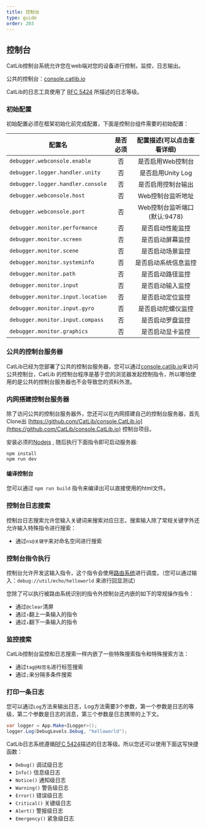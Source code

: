 ```yaml
---
title: 控制台
type: guide
order: 203
---
```


## 控制台

CatLib控制台系统允许您在web端对您的设备进行控制，监控，日志输出。

公共的控制台：[console.catlib.io](http://console.catlib.io)

CatLib的日志工具使用了 [RFC 5424](https://www.ietf.org/rfc/rfc5424.txt) 所描述的日志等级。

### 初始配置

初始配置必须在框架初始化前完成配置，下面是控制台组件需要的初始配置：

| 配置名                            | 是否必须 | 配置描述(可以点击查看详细)                 |
| -------------------------------- |:------:|:--------------------------------------:|
| `debugger.webconsole.enable`     | 否      | 是否启用Web控制台  |
| `debugger.logger.handler.unity`  | 否      | 是否启用Unity Log  |
| `debugger.logger.handler.console`| 否      | 是否启用控制台输出  |
| `debugger.webconsole.host`       | 否      | Web控制台监听地址  |
| `debugger.webconsole.port`       | 否      | Web控制台监听端口(默认:9478)  |
| `debugger.monitor.performance`   | 否      | 是否启动性能监控  |
| `debugger.monitor.screen`        | 否      | 是否启动屏幕监控  |
| `debugger.monitor.scene`         | 否      | 是否启动场景监控  |
| `debugger.monitor.systeminfo`    | 否      | 是否启动系统信息监控  |
| `debugger.monitor.path`          | 否      | 是否启动路径监控  |
| `debugger.monitor.input`         | 否      | 是否启动输入监控  |
| `debugger.monitor.input.location`| 否      | 是否启动定位监控  |
| `debugger.monitor.input.gyro`    | 否      | 是否启动陀螺仪监控  |
| `debugger.monitor.input.compass` | 否      | 是否启动罗盘监控  |
| `debugger.monitor.graphics`      | 否      | 是否启动显卡监控  |

### 公共的控制台服务器

CatLib已经为您部署了公共的控制台服务器，您可以通过[console.catlib.io](http://console.catlib.io)来访问公共控制台，CatLib 的控制台程序是基于您的浏览器发起控制指令，所以哪怕使用的是公共的控制台服务器也不会导致您的资料外泄。

### 内网搭建控制台服务器

除了访问公共的控制台服务器外，您还可以在内网搭建自己的控制台服务器，首先Clone出 [https://github.com/CatLib/console.CatLib.io](https://github.com/CatLib/console.CatLib.io) 控制台项目。

安装必须的[Nodejs](http://nodejs.cn/) , 随后执行下面指令即可启动服务器:

``` shell
npm install
npm run dev
```

#### **编译控制台**

您可以通过 `npm run build` 指令来编译出可以直接使用的html文件。

### 控制台日志搜索

控制台日志搜索允许您输入关键词来搜索对应日志，搜索输入除了常规关键字外还允许输入特殊指令进行搜索：

- 通过`ns@关键字`来对命名空间进行搜索

### 控制台指令执行

控制台允许开发这输入指令，这个指令会使用[路由系统](routing.md)进行调度。（您可以通过输入：`debug://util/echo/helloworld` 来进行回显测试）

您除了可以执行被路由系统识别的指令外控制台还内嵌的如下的常规操作指令：

- 通过`@clear`清屏
- 通过`↑`翻上一条输入的指令
- 通过`↓`翻下一条输入的指令

### 监控搜索

CatLib控制台监控和日志搜索一样内嵌了一些特殊搜索指令和特殊搜索方法：

- 通过`tag@标签名`进行标签搜索
- 通过`;`来分隔多条件搜索

### 打印一条日志

您可以通过`Log`方法来输出日志，Log方法需要3个参数，第一个参数是日志的等级，第二个参数是日志的消息，第三个参数是日志携带的上下文。

``` csharp
var logger = App.Make<ILogger>();
logger.Log(DebugLevels.Debug, "helloworld");
```

CatLib日志系统遵循[RFC 5424](https://www.ietf.org/rfc/rfc5424.txt)描述的日志等级。所以您还可以使用下面这写快捷函数：

- `Debug()` 调试级日志
- `Info()` 信息级日志
- `Notice()` 通知级日志
- `Warning()` 警告级日志
- `Error()` 错误级日志
- `Critical()` 关键级日志
- `Alert()` 警报级日志
- `Emergency()` 紧急级日志
